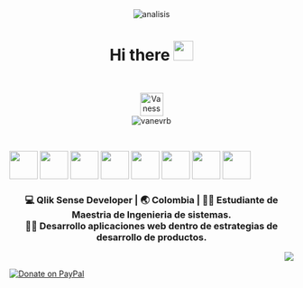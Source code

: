 <div align="center">
<img  alt="analisis" src="https://github.com/vanevrb/vanevrb/blob/master/banner.png">
<br>

 <h1> Hi there <img src="https://media.giphy.com/media/hvRJCLFzcasrR4ia7z/giphy.gif" width="35px"></h1>
</div>

<br>

<p align="center">
	 <a href="https://twitter.com/ingvanevrb" target="_blank">
    <img align="center" alt="Vanessa Rodruguez" | Twitter" width="41px" src="https://raw.githubusercontent.com/anuraghazra/anuraghazra/master/assets/twitter.svg" />
  </a>
<br>
<img src=https://github-readme-stats.vercel.app/api?username=vanevrb&show_icons=true alt=vanevrb />


</p>
<br>

<code><a href="https://analytics.google.com/" target="_blank"><img height="50" src="https://www.vectorlogo.zone/logos/google_analytics/google_analytics-ar21.svg"></a></code>
<code><a href="https://git-scm.com/" target="_blank"><img height="50" src="https://www.vectorlogo.zone/logos/git-scm/git-scm-ar21.svg"></a></code>
<code><a href="https://www.mysql.com/" target="_blank"><img height="50" src="https://www.vectorlogo.zone/logos/mysql/mysql-ar21.svg"></a></code>
<code><a href="https://www.qlik.com/" target="_blank"><img height="50" src="https://github.com/detain/svg-logos/blob/master/svg/qlik-sense.svg"></a></code>
<code><a href="https://www.json.org/" target="_blank"><img height="50" src="https://www.vectorlogo.zone/logos/json/json-ar21.svg"></a></code>
<code><a href="https://www.javascript.com/" target="_blank"><img height="50" src="https://www.vectorlogo.zone/logos/javascript/javascript-ar21.svg"></a></code>
<code><a href="https://cloud.google.com/" target="_blank"><img height="50" src="https://www.vectorlogo.zone/logos/google_cloud/google_cloud-ar21.svg"></a></code>
<code><a href="https://aws.amazon.com/" target="_blank"><img height="50" src="https://www.vectorlogo.zone/logos/amazon_aws/amazon_aws-ar21.svg"></a></code>
<br>

<div align="center">
<h3>💻 Qlik Sense Developer | 🌏 Colombia | 👩‍💼  Estudiante de Maestria de Ingenieria de sistemas. <br>
💁‍♀️ Desarrollo aplicaciones web dentro de estrategias de desarrollo de productos.</h3>
</div>
<p align="center">



<!--
🔭 Este es Mi primer Markdown ... para conocer la sintaxis Markdown ingresa a [¿Que es Markdown ... ?](https://www.twitch.tv/videos/699621601).
</p>
<img width="200" alt="analisis" src="https://github.com/vanevrb/vanevrb/blob/master/student.jpg"> 
</p>
<p align="center"><img width="200" alt="analisis" src="https://github.com/vanevrb/vanevrb/blob/master/analytics.png"> 

![Avatar](https://github.com/vanevrb/vanevrb/blob/master/analytics.png)

**vanevrb/vanevrb** is a ✨ _special_ ✨ repository because its `README.md` (this file) appears on your GitHub profile.

Here are some ideas to get you started:

- 🔭 I’m currently working on ...
- 🌱 I’m currently learning ...
- 👯 I’m looking to collaborate on ...
- 🤔 I’m looking for help with ...
- 💬 Ask me about ...
- 📫 How to reach me: ...
- 😄 Pronouns: ...
- ⚡ Fun fact: ...

	
![Alt text](https://octodex.github.com/images/stormtroopocat.jpg "The Stormtroopocat")
	
-->
<!--
**Visitor Count :**
<br>-->
<div style="text-align: right"> 

![](https://profile-counter.glitch.me/vanevrb/count.svg) 
</div>


[![Donate on PayPal](https://img.shields.io/badge/--paypal?label=PayPal&logo=PayPal&style=social)](https://www.paypal.me/)




